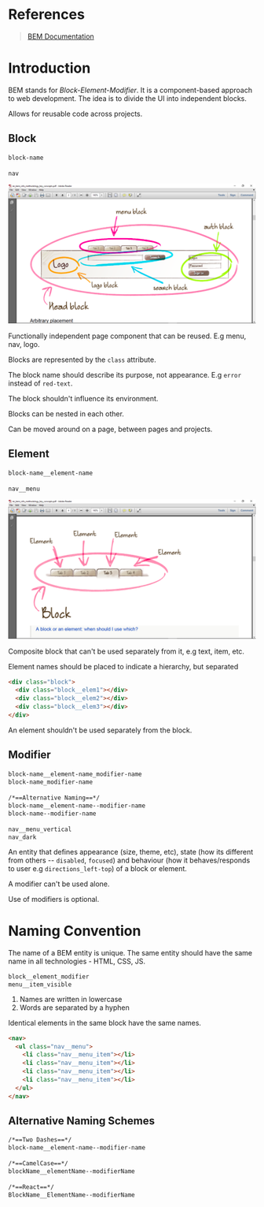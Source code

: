 # References
> [BEM Documentation](https://en.bem.info/)

# Introduction

BEM stands for *Block-Element-Modifier*. It is a component-based approach to web development. The idea is to divide the UI into independent blocks.

Allows for reusable code across projects.

## Block
```
block-name

nav
```
![BEM Block](img/bem-block.png)

Functionally independent page component that can be reused. E.g menu, nav, logo.

Blocks are represented by the `class` attribute. 

The block name should describe its purpose, not appearance. E.g `error` instead of `red-text`.

The block shouldn't influence its environment.

Blocks can be nested in each other.

Can be moved around on a page, between pages and projects.
## Element
```
block-name__element-name

nav__menu
```
![BEM Element](img/bem-element.png)


Composite block that can't be used separately from it, e.g text, item, etc.

Element names should be placed to indicate a hierarchy, but separated
```html
<div class="block">
  <div class="block__elem1"></div>
  <div class="block__elem2"></div>
  <div class="block__elem3"></div>
</div>
```

An element shouldn't be used separately from the block.

## Modifier
```
block-name__element-name_modifier-name
block-name_modifier-name

/*==Alternative Naming==*/
block-name__element-name--modifier-name
block-name--modifier-name

nav__menu_vertical
nav_dark
```
An entity that defines appearance (size, theme, etc), state (how its different from others -- `disabled`, `focused`) and behaviour (how it behaves/responds to user e.g `directions_left-top`) of a block or element.

A modifier can't be used alone.

Use of modifiers is optional.

# Naming Convention

The name of a BEM entity is unique. The same entity should have the same name in all technologies - HTML, CSS, JS.

```
block__element_modifier
menu__item_visible
```

1. Names are written in lowercase
2. Words are separated by a hyphen


Identical elements in the same block have the same names.
```html
<nav>
  <ul class="nav__menu">
    <li class="nav__menu_item"></li>
    <li class="nav__menu_item"></li>
    <li class="nav__menu_item"></li>
    <li class="nav__menu_item"></li>
  </ul>
</nav>
```

## Alternative Naming Schemes
```
/*==Two Dashes==*/
block-name__element-name--modifier-name

/*==CamelCase==*/
blockName__elementName--modifierName

/*==React==*/
BlockName__ElementName--modifierName